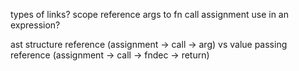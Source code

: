 
types of links?
  scope reference
  args to fn call
  assignment
  use in an expression?

ast structure reference (assignment -> call -> arg)
  vs
value passing reference (assignment -> call -> fndec -> return)